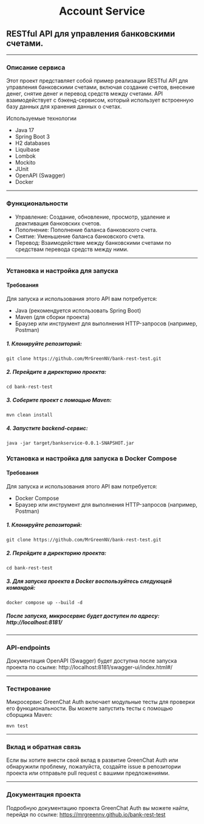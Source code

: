 <div style="text-align: center;">

# **Account Service**
</div>

## **RESTful API для управления банковскими счетами.**
____
### Описание сервиса
Этот проект представляет собой пример реализации RESTful API для управления банковскими счетами, 
включая создание счетов, внесение денег, снятие денег и перевод средств между счетами. 
API взаимодействует с бэкенд-сервисом, который использует встроенную базу данных для 
хранения данных о счетах.

Используемые технологии

* Java 17
* Spring Boot 3
* H2 databases
* Liquibase
* Lombok
* Mockito
* JUnit
* OpenAPI (Swagger)
* Docker
____
### Функциональности

- Управление: Создание, обновление, просмотр, удаление и деактивация банковских счетов.
- Пополнение: Пополнение баланса банковского счета.
- Снятие: Уменьшение баланса банковского счета.
- Перевод: Взаимодействие между банковскими счетами по средствам перевода средств между ними.  
____

### Установка и настройка для запуска

#### Требования

Для запуска и использования этого API вам потребуется:

- Java (рекомендуется использовать Spring Boot)
- Maven (для сборки проекта)
- Браузер или инструмент для выполнения HTTP-запросов (например, Postman)

##### 1. Клонируйте репозиторий:
```
git clone https://github.com/MrGreenNV/bank-rest-test.git
```
##### 2. Перейдите в директорию проекта:
```
cd bank-rest-test
```
##### 3. Соберите проект с помощью Maven:
```
mvn clean install
```
##### 4. Запустите backend-сервис:
```
java -jar target/bankservice-0.0.1-SNAPSHOT.jar
```

### Установка и настройка для запуска в Docker Compose

#### Требования

Для запуска и использования этого API вам потребуется:

- Docker Compose
- Браузер или инструмент для выполнения HTTP-запросов (например, Postman)

##### 1. Клонируйте репозиторий:
```
git clone https://github.com/MrGreenNV/bank-rest-test.git
```
##### 2. Перейдите в директорию проекта:
```
cd bank-rest-test
```
##### 3. Для запуска проекта в Docker воспользуйтесь следующей командой:
```
docker compose up --build -d
```

##### После запуска, микросервис будет доступен по адресу: http://localhost:8181/

----
### API-endpoints
Документация OpenAPI (Swagger) будет доступна после запуска проекта по ссылке: http://localhost:8181/swagger-ui/index.html#/
____
### Тестирование
Микросервис GreenChat Auth включает модульные тесты для проверки его функциональности. Вы можете запустить тесты с помощью сборщика Maven:
```
mvn test
```
____
### Вклад и обратная связь
Если вы хотите внести свой вклад в развитие GreenChat Auth или обнаружили проблему, пожалуйста, создайте issue в репозитории проекта или отправьте pull request с вашими предложениями.
____
### Документация проекта
Подробную документацию проекта GreenChat Auth вы можете найти, перейдя по ссылке:
https://mrgreennv.github.io/bank-rest-test